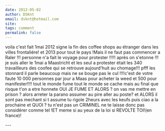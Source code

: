```yaml
---
date: 2012-05-02
author: DSKnt
email: dsknt@hotmail.com
site: 
tags: comment
permalink: false
---
```


<p>voila c'est fait 1mai 2012 signe la fin des coffee shops au étranger dans les villes frontaliére! et 2013 pour tout le pays !Mais il ne faut pas commencer a Raler !!! personne n'a fait le voyage pour protester !!!!! après on s'etonne !!! je suis aller le 1mai a Maastricht et les seul a protester était les 340 travailleurs des coofee qui se retrouve aujourd'huit au chomage!!! pfff les stonnard il parle beaucoup mais ne se bouge pas le cul !!!!c'est de votre faute 10 000 personnes par jour a Maas pour acheter la weed et 500 pour manifester!!!! tout le monde fume tout le monde se cache mais au final que risque t'on a etre honnete OUI JE FUME ET ALORS ? on vas me mettre en prison ? alors arreter la parano assumer au pire aller au poste? et ALORS il sont pas mechant si t assume tu rigole 2heurs avec les keufs puis ciao a la prochaine et QUOI ? tu n'est pas un CRIMINEL ne te laisse donc pas considérer comme tel !ET meme si au yeux de la loi si REVOLTE TOI!(en france)!  </p>
---